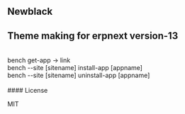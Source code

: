 ## Newblack

## Theme making for erpnext version-13
<br/>
bench get-app -> link<br/>
bench --site [sitename] install-app [appname]<br/>
bench --site [sitename] uninstall-app [appname]<br/>

<br/>
#### License

MIT
